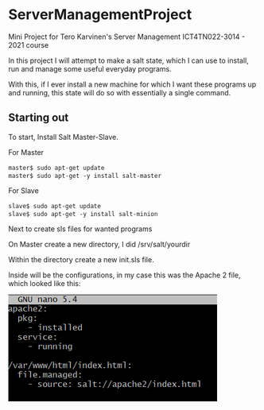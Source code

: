 # ServerManagementProject

Mini Project for Tero Karvinen's Server Management ICT4TN022-3014 - 2021 course

In this project I will attempt to make a salt state, which I can use to install, run and manage some useful everyday programs. 

With this, if I ever install a new machine for which I want these programs up and running, this state will do so with essentially a single command.

## Starting out

To start, Install Salt Master-Slave.

For Master

```
master$ sudo apt-get update
master$ sudo apt-get -y install salt-master
```

For Slave

```
slave$ sudo apt-get update
slave$ sudo apt-get -y install salt-minion
```

Next to create sls files for wanted programs

On Master create a new directory, I did /srv/salt/yourdir

Within the directory create a new init.sls file.

Inside will be the configurations, in my case this was the Apache 2 file, which looked like this:

![Image](./SC/1.png)



 
